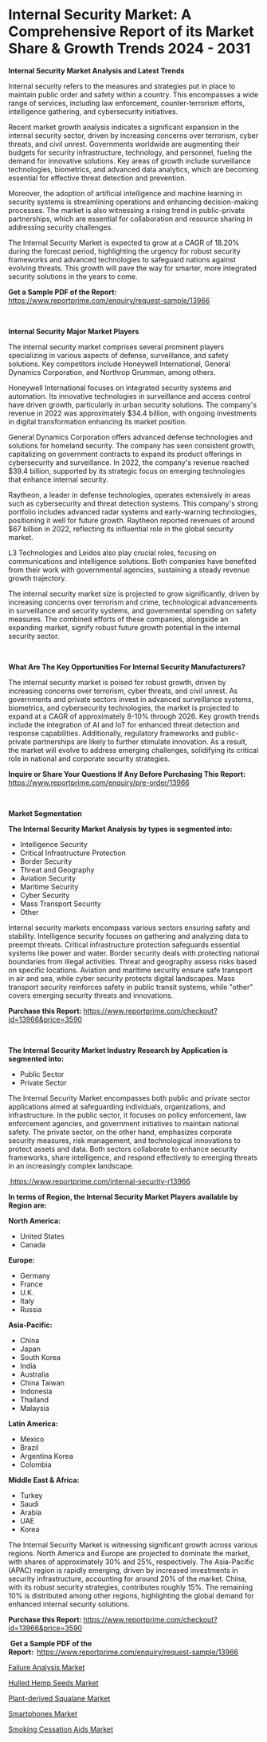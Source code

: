 <p><h1>Internal Security Market: A Comprehensive Report of its Market Share & Growth Trends 2024 - 2031</h1></p><p><strong>Internal Security Market Analysis and Latest Trends</strong></p>
<p><p>Internal security refers to the measures and strategies put in place to maintain public order and safety within a country. This encompasses a wide range of services, including law enforcement, counter-terrorism efforts, intelligence gathering, and cybersecurity initiatives. </p><p>Recent market growth analysis indicates a significant expansion in the internal security sector, driven by increasing concerns over terrorism, cyber threats, and civil unrest. Governments worldwide are augmenting their budgets for security infrastructure, technology, and personnel, fueling the demand for innovative solutions. Key areas of growth include surveillance technologies, biometrics, and advanced data analytics, which are becoming essential for effective threat detection and prevention. </p><p>Moreover, the adoption of artificial intelligence and machine learning in security systems is streamlining operations and enhancing decision-making processes. The market is also witnessing a rising trend in public-private partnerships, which are essential for collaboration and resource sharing in addressing security challenges.</p><p>The Internal Security Market is expected to grow at a CAGR of 18.20% during the forecast period, highlighting the urgency for robust security frameworks and advanced technologies to safeguard nations against evolving threats. This growth will pave the way for smarter, more integrated security solutions in the years to come.</p></p>
<p><strong>Get a Sample PDF of the Report:&nbsp;</strong> <a href="https://www.reportprime.com/enquiry/request-sample/13966?utm_campaign=63&utm_medium=2&utm_source=Github&utm_content=ia&utm_term=29112024&utm_id=internal-security">https://www.reportprime.com/enquiry/request-sample/13966</a></p>
<p>&nbsp;</p>
<p><strong>Internal Security Major Market Players</strong></p>
<p><p>The internal security market comprises several prominent players specializing in various aspects of defense, surveillance, and safety solutions. Key competitors include Honeywell International, General Dynamics Corporation, and Northrop Grumman, among others.</p><p>Honeywell International focuses on integrated security systems and automation. Its innovative technologies in surveillance and access control have driven growth, particularly in urban security solutions. The company's revenue in 2022 was approximately $34.4 billion, with ongoing investments in digital transformation enhancing its market position.</p><p>General Dynamics Corporation offers advanced defense technologies and solutions for homeland security. The company has seen consistent growth, capitalizing on government contracts to expand its product offerings in cybersecurity and surveillance. In 2022, the company's revenue reached $39.4 billion, supported by its strategic focus on emerging technologies that enhance internal security.</p><p>Raytheon, a leader in defense technologies, operates extensively in areas such as cybersecurity and threat detection systems. This company's strong portfolio includes advanced radar systems and early-warning technologies, positioning it well for future growth. Raytheon reported revenues of around $67 billion in 2022, reflecting its influential role in the global security market.</p><p>L3 Technologies and Leidos also play crucial roles, focusing on communications and intelligence solutions. Both companies have benefited from their work with governmental agencies, sustaining a steady revenue growth trajectory.</p><p>The internal security market size is projected to grow significantly, driven by increasing concerns over terrorism and crime, technological advancements in surveillance and security systems, and governmental spending on safety measures. The combined efforts of these companies, alongside an expanding market, signify robust future growth potential in the internal security sector.</p></p>
<p>&nbsp;</p>
<p><strong>What Are The Key Opportunities For Internal Security Manufacturers?</strong></p>
<p><p>The internal security market is poised for robust growth, driven by increasing concerns over terrorism, cyber threats, and civil unrest. As governments and private sectors invest in advanced surveillance systems, biometrics, and cybersecurity technologies, the market is projected to expand at a CAGR of approximately 8-10% through 2026. Key growth trends include the integration of AI and IoT for enhanced threat detection and response capabilities. Additionally, regulatory frameworks and public-private partnerships are likely to further stimulate innovation. As a result, the market will evolve to address emerging challenges, solidifying its critical role in national and corporate security strategies.</p></p>
<p><strong>Inquire or Share Your Questions If Any Before Purchasing This Report:</strong> <a href="https://www.reportprime.com/enquiry/pre-order/13966?utm_campaign=63&utm_medium=2&utm_source=Github&utm_content=ia&utm_term=29112024&utm_id=internal-security">https://www.reportprime.com/enquiry/pre-order/13966</a></p>
<p>&nbsp;</p>
<p><strong>Market Segmentation</strong></p>
<p><strong>The Internal Security Market Analysis by types is segmented into:</strong></p>
<p><ul><li>Intelligence Security</li><li>Critical Infrastructure Protection</li><li>Border Security</li><li>Threat and Geography</li><li>Aviation Security</li><li>Maritime Security</li><li>Cyber Security</li><li>Mass Transport Security</li><li>Other</li></ul></p>
<p><p>Internal security markets encompass various sectors ensuring safety and stability. Intelligence security focuses on gathering and analyzing data to preempt threats. Critical infrastructure protection safeguards essential systems like power and water. Border security deals with protecting national boundaries from illegal activities. Threat and geography assess risks based on specific locations. Aviation and maritime security ensure safe transport in air and sea, while cyber security protects digital landscapes. Mass transport security reinforces safety in public transit systems, while "other" covers emerging security threats and innovations.</p></p>
<p><strong>Purchase this Report:&nbsp;</strong><a href="https://www.reportprime.com/checkout?id=13966&price=3590&utm_campaign=63&utm_medium=2&utm_source=Github&utm_content=ia&utm_term=29112024&utm_id=internal-security">https://www.reportprime.com/checkout?id=13966&price=3590</a></p>
<p>&nbsp;</p>
<p><strong>The Internal Security Market Industry Research by Application is segmented into:</strong></p>
<p><ul><li>Public Sector</li><li>Private Sector</li></ul></p>
<p><p>The Internal Security Market encompasses both public and private sector applications aimed at safeguarding individuals, organizations, and infrastructure. In the public sector, it focuses on policy enforcement, law enforcement agencies, and government initiatives to maintain national safety. The private sector, on the other hand, emphasizes corporate security measures, risk management, and technological innovations to protect assets and data. Both sectors collaborate to enhance security frameworks, share intelligence, and respond effectively to emerging threats in an increasingly complex landscape.</p></p>
<p><a href="https://www.reportprime.com/internal-security-r13966?utm_campaign=63&utm_medium=2&utm_source=Github&utm_content=ia&utm_term=29112024&utm_id=internal-security">&nbsp;https://www.reportprime.com/internal-security-r13966</a></p>
<p><strong>In terms of Region, the Internal Security Market Players available by Region are:</strong></p>
<p>
    <p> <strong> North America: </strong>
        <ul>
            <li>United States</li>
            <li>Canada</li>
        </ul>
        </p> 
    <p> <strong> Europe: </strong>
        <ul>
            <li>Germany</li>
            <li>France</li>
            <li>U.K.</li>
            <li>Italy</li>
            <li>Russia</li>
        </ul>
        </p> 
    <p> <strong> Asia-Pacific: </strong>
        <ul>
            <li>China</li>
            <li>Japan</li>
            <li>South Korea</li>
            <li>India</li>
            <li>Australia</li>
            <li>China Taiwan</li>
            <li>Indonesia</li>
            <li>Thailand</li>
            <li>Malaysia</li>
        </ul>
        </p> 
    <p> <strong> Latin America: </strong>
        <ul>
            <li>Mexico</li>
            <li>Brazil</li>
            <li>Argentina Korea</li>
            <li>Colombia</li>
        </ul>
        </p> 
    <p> <strong> Middle East & Africa: </strong>
        <ul>
            <li>Turkey</li>
            <li>Saudi</li>
            <li>Arabia</li>
            <li>UAE</li>
            <li>Korea</li>
        </ul>
    </p>
    </p>
<p><p>The Internal Security Market is witnessing significant growth across various regions. North America and Europe are projected to dominate the market, with shares of approximately 30% and 25%, respectively. The Asia-Pacific (APAC) region is rapidly emerging, driven by increased investments in security infrastructure, accounting for around 20% of the market. China, with its robust security strategies, contributes roughly 15%. The remaining 10% is distributed among other regions, highlighting the global demand for enhanced internal security solutions.</p></p>
<p><strong>Purchase this Report: </strong><a href="https://www.reportprime.com/checkout?id=13966&price=3590&utm_campaign=63&utm_medium=2&utm_source=Github&utm_content=ia&utm_term=29112024&utm_id=internal-security">https://www.reportprime.com/checkout?id=13966&price=3590</a></p>
<p>&nbsp;<strong>Get a Sample PDF of the Report:&nbsp;&nbsp;</strong><a href="https://www.reportprime.com/enquiry/request-sample/13966?utm_campaign=63&utm_medium=2&utm_source=Github&utm_content=ia&utm_term=29112024&utm_id=internal-security">https://www.reportprime.com/enquiry/request-sample/13966</a></p>
<p><strong></strong></p>
<p><p><a href="https://github.com/JubayerMia832/Market-Research-Report-List-1/blob/main/failure-analysis-market.md?utm_campaign=63&utm_medium=2&utm_source=Github&utm_content=ia&utm_term=29112024&utm_id=internal-security">Failure Analysis Market</a></p><p><a href="https://issuu.com/reportprime-2/docs/hulled-hemp-seeds-market-size-2030.pptx?utm_campaign=63&utm_medium=2&utm_source=Github&utm_content=ia&utm_term=29112024&utm_id=internal-security">Hulled Hemp Seeds Market</a></p><p><a href="https://issuu.com/reportprime-2/docs/plant-derived-squalane-market-size-2030.pptx?utm_campaign=63&utm_medium=2&utm_source=Github&utm_content=ia&utm_term=29112024&utm_id=internal-security">Plant-derived Squalane Market</a></p><p><a href="https://www.linkedin.com/pulse/global-smartphones-market-focus-application-end-use-industry-kuupf?utm_campaign=63&utm_medium=2&utm_source=Github&utm_content=ia&utm_term=29112024&utm_id=internal-security">Smartphones Market</a></p><p><a href="https://www.linkedin.com/pulse/detailed-report-smoking-cessation-aids-market-value-segments-v7uff?utm_campaign=63&utm_medium=2&utm_source=Github&utm_content=ia&utm_term=29112024&utm_id=internal-security">Smoking Cessation Aids Market</a></p></p>